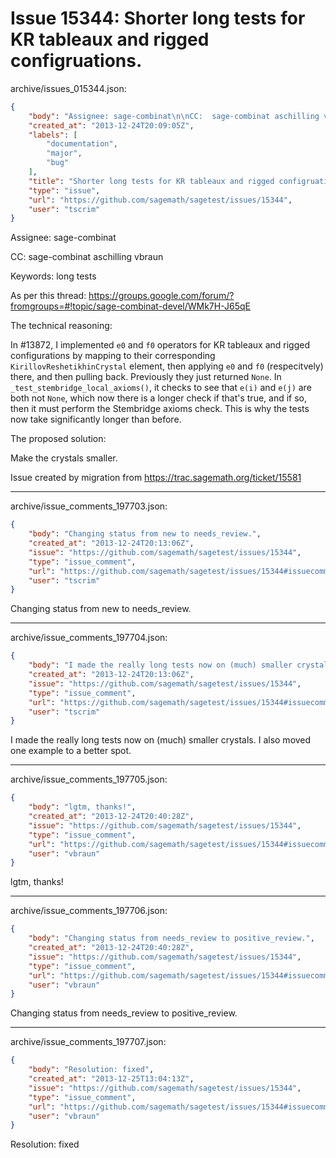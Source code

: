 # Issue 15344: Shorter long tests for KR tableaux and rigged configruations.

archive/issues_015344.json:
```json
{
    "body": "Assignee: sage-combinat\n\nCC:  sage-combinat aschilling vbraun\n\nKeywords: long tests\n\nAs per this thread: https://groups.google.com/forum/?fromgroups=#!topic/sage-combinat-devel/WMk7H-J65qE\n\nThe technical reasoning:\n\nIn #13872, I implemented `e0` and `f0` operators for KR tableaux and rigged configurations by mapping to their corresponding `KirillovReshetikhinCrystal` element, then applying `e0` and `f0` (respecitvely) there, and then pulling back. Previously they just returned `None`. In `_test_stembridge_local_axioms()`, it checks to see that `e(i)` and `e(j)` are both not `None`, which now there is a longer check if that's true, and if so, then it must perform the Stembridge axioms check. This is why the tests now take significantly longer than before.\n\nThe proposed solution:\n\nMake the crystals smaller.\n\nIssue created by migration from https://trac.sagemath.org/ticket/15581\n\n",
    "created_at": "2013-12-24T20:09:05Z",
    "labels": [
        "documentation",
        "major",
        "bug"
    ],
    "title": "Shorter long tests for KR tableaux and rigged configruations.",
    "type": "issue",
    "url": "https://github.com/sagemath/sagetest/issues/15344",
    "user": "tscrim"
}
```
Assignee: sage-combinat

CC:  sage-combinat aschilling vbraun

Keywords: long tests

As per this thread: https://groups.google.com/forum/?fromgroups=#!topic/sage-combinat-devel/WMk7H-J65qE

The technical reasoning:

In #13872, I implemented `e0` and `f0` operators for KR tableaux and rigged configurations by mapping to their corresponding `KirillovReshetikhinCrystal` element, then applying `e0` and `f0` (respecitvely) there, and then pulling back. Previously they just returned `None`. In `_test_stembridge_local_axioms()`, it checks to see that `e(i)` and `e(j)` are both not `None`, which now there is a longer check if that's true, and if so, then it must perform the Stembridge axioms check. This is why the tests now take significantly longer than before.

The proposed solution:

Make the crystals smaller.

Issue created by migration from https://trac.sagemath.org/ticket/15581





---

archive/issue_comments_197703.json:
```json
{
    "body": "Changing status from new to needs_review.",
    "created_at": "2013-12-24T20:13:06Z",
    "issue": "https://github.com/sagemath/sagetest/issues/15344",
    "type": "issue_comment",
    "url": "https://github.com/sagemath/sagetest/issues/15344#issuecomment-197703",
    "user": "tscrim"
}
```

Changing status from new to needs_review.



---

archive/issue_comments_197704.json:
```json
{
    "body": "I made the really long tests now on (much) smaller crystals. I also moved one example to a better spot.",
    "created_at": "2013-12-24T20:13:06Z",
    "issue": "https://github.com/sagemath/sagetest/issues/15344",
    "type": "issue_comment",
    "url": "https://github.com/sagemath/sagetest/issues/15344#issuecomment-197704",
    "user": "tscrim"
}
```

I made the really long tests now on (much) smaller crystals. I also moved one example to a better spot.



---

archive/issue_comments_197705.json:
```json
{
    "body": "lgtm, thanks!",
    "created_at": "2013-12-24T20:40:28Z",
    "issue": "https://github.com/sagemath/sagetest/issues/15344",
    "type": "issue_comment",
    "url": "https://github.com/sagemath/sagetest/issues/15344#issuecomment-197705",
    "user": "vbraun"
}
```

lgtm, thanks!



---

archive/issue_comments_197706.json:
```json
{
    "body": "Changing status from needs_review to positive_review.",
    "created_at": "2013-12-24T20:40:28Z",
    "issue": "https://github.com/sagemath/sagetest/issues/15344",
    "type": "issue_comment",
    "url": "https://github.com/sagemath/sagetest/issues/15344#issuecomment-197706",
    "user": "vbraun"
}
```

Changing status from needs_review to positive_review.



---

archive/issue_comments_197707.json:
```json
{
    "body": "Resolution: fixed",
    "created_at": "2013-12-25T13:04:13Z",
    "issue": "https://github.com/sagemath/sagetest/issues/15344",
    "type": "issue_comment",
    "url": "https://github.com/sagemath/sagetest/issues/15344#issuecomment-197707",
    "user": "vbraun"
}
```

Resolution: fixed
